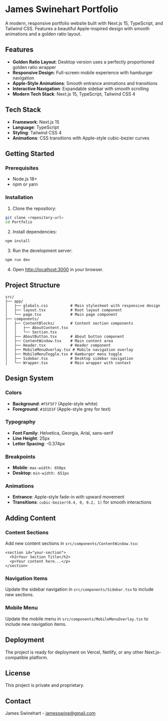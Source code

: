 # James Swinehart Portfolio

A modern, responsive portfolio website built with Next.js 15, TypeScript, and Tailwind CSS. Features a beautiful Apple-inspired design with smooth animations and a golden ratio layout.

## Features

- **Golden Ratio Layout**: Desktop version uses a perfectly proportioned golden ratio wrapper
- **Responsive Design**: Full-screen mobile experience with hamburger navigation
- **Apple-Style Animations**: Smooth entrance animations and transitions
- **Interactive Navigation**: Expandable sidebar with smooth scrolling
- **Modern Tech Stack**: Next.js 15, TypeScript, Tailwind CSS 4

## Tech Stack

- **Framework**: Next.js 15
- **Language**: TypeScript
- **Styling**: Tailwind CSS 4
- **Animations**: CSS transitions with Apple-style cubic-bezier curves

## Getting Started

### Prerequisites

- Node.js 18+ 
- npm or yarn

### Installation

1. Clone the repository:
```bash
git clone <repository-url>
cd Portfolio
```

2. Install dependencies:
```bash
npm install
```

3. Run the development server:
```bash
npm run dev
```

4. Open [http://localhost:3000](http://localhost:3000) in your browser.

## Project Structure

```
src/
├── app/
│   ├── globals.css          # Main stylesheet with responsive design
│   ├── layout.tsx           # Root layout component
│   └── page.tsx             # Main page component
├── components/
│   ├── ContentBlocks/       # Content section components
│   │   ├── AboutContent.tsx
│   │   └── Section.tsx
│   ├── AboutButton.tsx      # About button component
│   ├── ContentWindow.tsx    # Main content area
│   ├── Header.tsx           # Header component
│   ├── MobileMenuOverlay.tsx # Mobile navigation overlay
│   ├── MobileMenuToggle.tsx # Hamburger menu toggle
│   ├── Sidebar.tsx          # Desktop sidebar navigation
│   └── Wrapper.tsx          # Main wrapper with context
```

## Design System

### Colors
- **Background**: `#F5F5F7` (Apple-style white)
- **Foreground**: `#1D1D1F` (Apple-style grey for text)

### Typography
- **Font Family**: Helvetica, Georgia, Arial, sans-serif
- **Line Height**: 25px
- **Letter Spacing**: -0.374px

### Breakpoints
- **Mobile**: `max-width: 650px`
- **Desktop**: `min-width: 651px`

### Animations
- **Entrance**: Apple-style fade-in with upward movement
- **Transitions**: `cubic-bezier(0.4, 0, 0.2, 1)` for smooth interactions

## Adding Content

### Content Sections
Add new content sections in `src/components/ContentWindow.tsx`:

```tsx
<section id="your-section">
  <h2>Your Section Title</h2>
  <p>Your content here...</p>
</section>
```

### Navigation Items
Update the sidebar navigation in `src/components/Sidebar.tsx` to include new sections.

### Mobile Menu
Update the mobile menu in `src/components/MobileMenuOverlay.tsx` to include new navigation items.

## Deployment

The project is ready for deployment on Vercel, Netlify, or any other Next.js-compatible platform.

## License

This project is private and proprietary.

## Contact

James Swinehart - jamesswine@gmail.com
